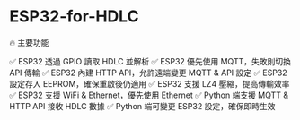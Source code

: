 # ESP32-for-HDLC

🔥 主要功能

✅ ESP32 透過 GPIO 讀取 HDLC 並解析
✅ ESP32 優先使用 MQTT，失敗則切換 API 傳輸
✅ ESP32 內建 HTTP API，允許遠端變更 MQTT & API 設定
✅ ESP32 設定存入 EEPROM，確保重啟後仍適用
✅ ESP32 支援 LZ4 壓縮，提高傳輸效率
✅ ESP32 支援 WiFi & Ethernet，優先使用 Ethernet
✅ Python 端支援 MQTT & HTTP API 接收 HDLC 數據
✅ Python 端可變更 ESP32 設定，確保即時生效
